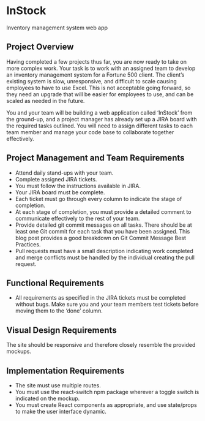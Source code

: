 # InStock 

Inventory management system web app

## Project Overview

Having completed a few projects thus far, you are now ready to take on more complex work. Your task is to work with an assigned team to develop an inventory management system for a Fortune 500 client. The client’s existing system is slow, unresponsive, and difficult to scale causing employees to have to use Excel. This is not acceptable going forward, so they need an upgrade that will be easier for employees to use, and can be scaled as needed in the future.

You and your team will be building a web application called ‘InStock’ from the ground-up, and a project manager has already set up a JIRA board with the required tasks outlined. You will need to assign different tasks to each team member and manage your code base to collaborate together effectively.

## Project Management and Team Requirements

- Attend daily stand-ups with your team.
- Complete assigned JIRA tickets.
- You must follow the instructions available in JIRA.
- Your JIRA board must be complete.
- Each ticket must go through every column to indicate the stage of completion.
- At each stage of completion, you must provide a detailed comment to communicate effectively to the rest of your team.
- Provide detailed git commit messages on all tasks. There should be at least one Git commit for each task that you have been assigned. This blog post provides a good breakdown on Git Commit Message Best Practices.
- Pull requests must have a small description indicating work completed and merge conflicts must be handled by the individual creating the pull request.

## Functional Requirements

- All requirements as specified in the JIRA tickets must be completed without bugs. Make sure you and your team members test tickets before moving them to the ‘done’ column.

## Visual Design Requirements

The site should be responsive and therefore closely resemble the provided mockups.

## Implementation Requirements

- The site must use multiple routes.
- You must use the react-switch npm package wherever a toggle switch is indicated on the mockup.
- You must create React components as appropriate, and use state/props to make the user interface dynamic.
